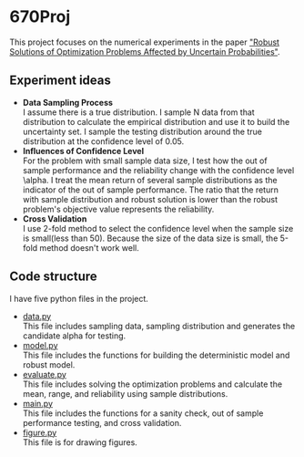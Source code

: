 # 670Proj

This project focuses on the numerical experiments in the paper ["Robust Solutions of Optimization Problems Affected by
Uncertain Probabilities"](https://doi.org/10.1287/mnsc.1120.1641).

## Experiment ideas
* **Data Sampling Process**\
I assume there is a true distribution. I sample N data from that distribution to calculate the empirical distribution and use it to build the uncertainty set. I sample the testing distribution around the true distribution at the confidence level of 0.05.
* **Influences of Confidence Level**\
For the problem with small sample data size, I test how the out of sample performance and the reliability change with the confidence level \alpha. I treat the mean return of several sample distributions as the indicator of the out of sample performance. The ratio that the return with sample distribution and robust solution is lower than the robust problem's objective value represents the reliability.
* **Cross Validation**\
 I use 2-fold method to select the confidence level when the sample size is small(less than 50). Because the size of the data size is small, the 5-fold method doesn't work well.
## Code structure
I have five python files in the project.
* [data.py](https://github.com/LynnJin/670Proj/blob/main/data.py)\
This file includes sampling data, sampling distribution and generates the candidate alpha for testing.
* [model.py](https://github.com/LynnJin/670Proj/blob/main/model.py)\
This file includes the functions for building the deterministic model and robust model.
* [evaluate.py](https://github.com/LynnJin/670Proj/blob/main/evaluate.py)\
This file includes solving the optimization problems and calculate the mean, range, and reliability using sample distributions.
* [main.py](https://github.com/LynnJin/670Proj/blob/main/main.py)\
This file includes the functions for a sanity check, out of sample performance testing, and cross validation.
* [figure.py](https://github.com/LynnJin/670Proj/blob/main/figure.py)\
This file is for drawing figures.
